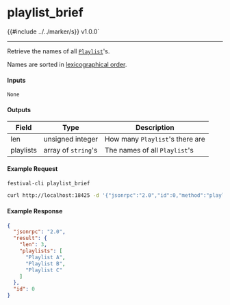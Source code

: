 # playlist_brief

{{#include ../../marker/s}} v1.0.0`

---

Retrieve the names of all [`Playlist`](playlist.md)'s.

Names are sorted in [lexicographical order](https://en.wikipedia.org/wiki/Lexicographic_order).

#### Inputs
`None`

#### Outputs
| Field     | Type                | Description |
|-----------|---------------------|-------------|
| len       | unsigned integer    | How many `Playlist`'s there are
| playlists | array of `string`'s | The names of all `Playlist`'s

#### Example Request
```bash
festival-cli playlist_brief
```
```bash
curl http://localhost:18425 -d '{"jsonrpc":"2.0","id":0,"method":"playlist_brief"}'
```

#### Example Response
```json
{
  "jsonrpc": "2.0",
  "result": {
    "len": 3,
    "playlists": [
      "Playlist A",
      "Playlist B",
      "Playlist C"
    ]
  },
  "id": 0
}
```
